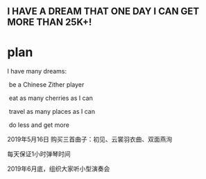 ## I HAVE A DREAM THAT ONE DAY I CAN GET MORE THAN 25K+!

# plan

I have many dreams:  

​      be a Chinese Zither player

​      eat as many cherries as I can

​      travel as many places as I can

​      do less and get more





2019年5月16日  购买三首曲子：初见、云裳羽衣曲、双面燕洵

每天保证1小时弹琴时间



2019年6月底，组织大家听小型演奏会





